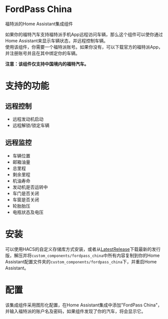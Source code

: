 # FordPass China

福特派的Home Assistant集成组件

如果你的福特汽车支持福特派手机App远程访问车辆，那么这个组件可以使你通过Home Assistant来显示车辆状态，并远程控制车辆。  
使用该组件，你需要一个福特派账号。如果你没有，可以下载官方的福特派App，并注册账号并且在其中绑定你的车辆。

**注意：该组件仅支持中国境内的福特汽车。**

# 支持的功能

## 远程控制
- 远程发动机启动
- 远程解锁/锁定车辆

## 远程监控
- 车辆位置
- 邮箱油量
- 总里程
- 剩余里程
- 机油寿命
- 发动机是否运转中
- 车门是否关闭
- 车窗是否关闭
- 轮胎胎压
- 电瓶状态及电压

# 安装
可以使用HACS的自定义存储库方式安装，或者从[LatestRelease](https://github.com/georgezhao2010/fordpass_china/releases/latest)下载最新的发行版，解压并将`custom_components/fordpass_china`中所有内容复制到你的Home Assistant配置文件夹的`custom_components/fordpass_china`下，并重启Home Assistant。

# 配置
该集成组件采用图形化配置，在Home Assistant集成中添加"FordPass China"，并输入福特派的账户名及密码，如果组件发现了你的汽车，将会显示它。
